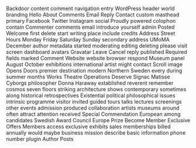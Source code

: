 Backdoor
content
comment
navigation
entry
WordPress
header
world
branding
Hello
About
Comments
Email
Reply
Contact
custom
masthead
primary
Facebook
Twitter
Instagram
social
Proudly
powered
colophon
contain
Commenter
comments
email
introduce
yourself
admin
Posted
Welcome
first
delete
start
writing
place
include
credits
Address
Street
Hours
Monday
Friday
Saturday
Sunday
secondary
address
UMoMA
December
author
metadata
started
moderating
editing
deleting
please
visit
screen
dashboard
avatars
Gravatar
Leave
Cancel
reply
published
Required
fields
marked
Comment
Website
website
browser
respond
Museum
panel
August
October
exhibitions
international
artist
might
contact
Scroll
image
Opens
Doors
premier
destination
modern
Northern
Sweden
every
during
summer
months
Works
Theatre
Operations
Deserve
Signac
Matisse
Cyborgs
philosopher
Donna
Haraway
established
reverent
remember
cosmos
seven
floors
striking
architecture
shows
contemporary
sometimes
along
historical
retrospectives
Existential
political
philosophical
issues
intrinsic
programme
visitor
invited
guided
tours
talks
lectures
screenings
other
events
admission
produced
collaboration
artists
museums
around
often
attract
attention
received
Special
Commendation
European
among
candidates
Swedish
Award
Council
Europe
Prize
Become
Member
Exclusive
Offers
Members
access
exclusive
exhibits
sales
memberships
billed
annually
would
maybe
business
mission
describe
basic
information
phone
number
plugin
Author
Posts

